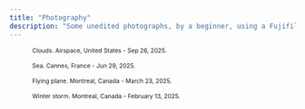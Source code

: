```yaml
---
title: "Photography"
description: "Some unedited photographs, by a beginner, using a Fujifilm X100VI. Images are compressed for faster loading speed."
---
```


<figure>
	<img src="/DSCF1516.JPG" alt="" />
	<figcaption style="font-size: 75%">Clouds. Airspace, United States - Sep 26, 2025.</figcaption>
</figure>

<figure>
	<img src="/DSCF1219.JPG" alt="" />
	<figcaption style="font-size: 75%">Sea. Cannes, France - Jun 29, 2025.</figcaption>
</figure>

<figure>
	<img src="/DSCF0997.JPG" alt="" />
	<figcaption style="font-size: 75%">Flying plane. Montreal, Canada - March 23, 2025.</figcaption>
</figure>

<figure>
	<img src="/DSCF0981.JPG" alt="" />
	<figcaption style="font-size: 75%">Winter storm. Montreal, Canada - February 13, 2025.</figcaption>
</figure>
